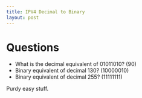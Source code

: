 ```yaml
---
title: IPV4 Decimal to Binary
layout: post
---
```


Questions
===

 * What is the decimal equivalent of 01011010? (90)
 * Binary equivalent of decimal 130? (10000010)
 * Binary equivalent of decimal 255? (11111111)

Purdy easy stuff. 
 




